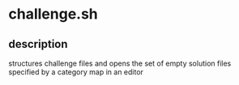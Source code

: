 # challenge.sh

## description
structures challenge files and opens the set of empty solution files specified by a category map in an editor
